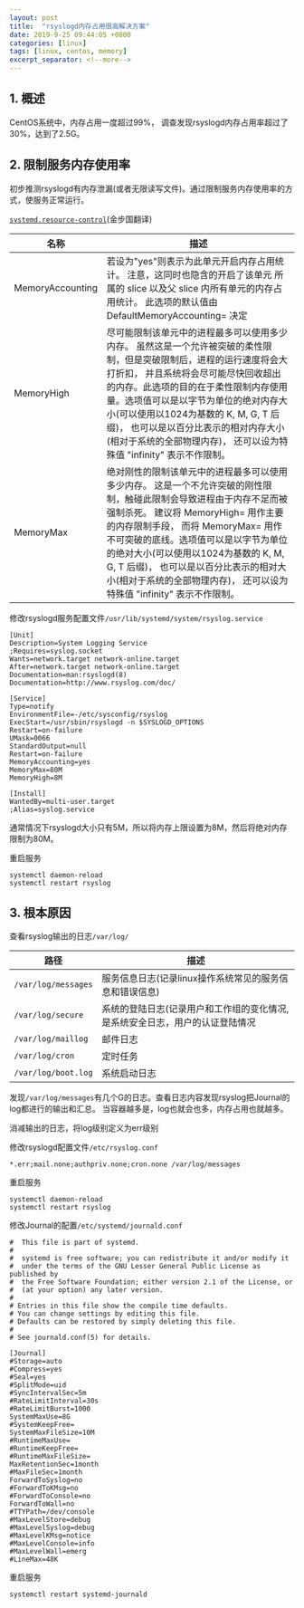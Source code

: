```yaml
---
layout: post
title:  "rsyslogd内存占用很高解决方案"
date: 2019-9-25 09:44:05 +0800
categories: [linux]
tags: [linux, centos, memory]
excerpt_separator: <!--more-->
---
```


## 1. 概述

CentOS系统中，内存占用一度超过99%， 调查发现rsyslogd内存占用率超过了30%，达到了2.5G。

## 2. 限制服务内存使用率

初步推测rsyslogd有内存泄漏(或者无限读写文件)。通过限制服务内存使用率的方式，使服务正常运行。

[`systemd.resource-control`](http://www.jinbuguo.com/systemd/systemd.resource-control.html#)(金步国翻译)

| 名称             | 描述                                                                                                                                                                                                                                                                                                                                                                                       |
|------------------|------------------------------------------------------------------------------------------------------------------------------------------------------------------------------------------------------------------------------------------------------------------------------------------------------------------------------------------------------------------------------------------|
| MemoryAccounting | 若设为"yes"则表示为此单元开启内存占用统计。 注意，这同时也隐含的开启了该单元 所属的 slice 以及父 slice 内所有单元的内存占用统计。 此选项的默认值由 DefaultMemoryAccounting= 决定                                                                                                                                                                                                              |
| MemoryHigh       | 尽可能限制该单元中的进程最多可以使用多少内存。 虽然这是一个允许被突破的柔性限制，但是突破限制后，进程的运行速度将会大打折扣， 并且系统将会尽可能尽快回收超出的内存。此选项的目的在于柔性限制内存使用量。选项值可以是以字节为单位的绝对内存大小(可以使用以1024为基数的 K, M, G, T 后缀)， 也可以是以百分比表示的相对内存大小(相对于系统的全部物理内存)， 还可以设为特殊值 "infinity" 表示不作限制。  |
| MemoryMax        | 绝对刚性的限制该单元中的进程最多可以使用多少内存。 这是一个不允许突破的刚性限制，触碰此限制会导致进程由于内存不足而被强制杀死。 建议将 MemoryHigh= 用作主要的内存限制手段， 而将 MemoryMax= 用作不可突破的底线。选项值可以是以字节为单位的绝对大小(可以使用以1024为基数的 K, M, G, T 后缀)， 也可以是以百分比表示的相对大小(相对于系统的全部物理内存)， 还可以设为特殊值 "infinity" 表示不作限制。 |

修改rsyslogd服务配置文件`/usr/lib/systemd/system/rsyslog.service`

```
[Unit]
Description=System Logging Service
;Requires=syslog.socket
Wants=network.target network-online.target
After=network.target network-online.target
Documentation=man:rsyslogd(8)
Documentation=http://www.rsyslog.com/doc/

[Service]
Type=notify
EnvironmentFile=-/etc/sysconfig/rsyslog
ExecStart=/usr/sbin/rsyslogd -n $SYSLOGD_OPTIONS
Restart=on-failure
UMask=0066
StandardOutput=null
Restart=on-failure
MemoryAccounting=yes
MemoryMax=80M
MemoryHigh=8M

[Install]
WantedBy=multi-user.target
;Alias=syslog.service
```

通常情况下rsyslogd大小只有5M，所以将内存上限设置为8M，然后将绝对内存限制为80M。

重启服务
```shell
systemctl daemon-reload
systemctl restart rsyslog
```

## 3. 根本原因

查看rsyslog输出的日志`/var/log/`

| 路径                | 描述                                                                        |
|---------------------|---------------------------------------------------------------------------|
| `/var/log/messages` | 服务信息日志(记录linux操作系统常见的服务信息和错误信息)                     |
| `/var/log/secure`   | 系统的登陆日志(记录用户和工作组的变化情况,是系统安全日志，用户的认证登陆情况 |
| `/var/log/maillog`  | 邮件日志                                                                    |
| `/var/log/cron`     | 定时任务                                                                    |
| `/var/log/boot.log` | 系统启动日志                                                                |

发现`/var/log/messages`有几个G的日志。查看日志内容发现rsyslog把Journal的log都进行的输出和汇总。
当容器越多是，log也就会也多，内存占用也就越多。

消减输出的日志，将log级别定义为err级别

修改rsyslogd配置文件`/etc/rsyslog.conf`

`*.err;mail.none;authpriv.none;cron.none /var/log/messages`

重启服务
```shell
systemctl daemon-reload
systemctl restart rsyslog
```

修改Journal的配置`/etc/systemd/journald.conf`

```
#  This file is part of systemd.
#
#  systemd is free software; you can redistribute it and/or modify it
#  under the terms of the GNU Lesser General Public License as published by
#  the Free Software Foundation; either version 2.1 of the License, or
#  (at your option) any later version.
#
# Entries in this file show the compile time defaults.
# You can change settings by editing this file.
# Defaults can be restored by simply deleting this file.
#
# See journald.conf(5) for details.

[Journal]
#Storage=auto
#Compress=yes
#Seal=yes
#SplitMode=uid
#SyncIntervalSec=5m
#RateLimitInterval=30s
#RateLimitBurst=1000
SystemMaxUse=8G
#SystemKeepFree=
SystemMaxFileSize=10M
#RuntimeMaxUse=
#RuntimeKeepFree=
#RuntimeMaxFileSize=
MaxRetentionSec=1month
#MaxFileSec=1month
ForwardToSyslog=no
#ForwardToKMsg=no
#ForwardToConsole=no
ForwardToWall=no
#TTYPath=/dev/console
#MaxLevelStore=debug
#MaxLevelSyslog=debug
#MaxLevelKMsg=notice
#MaxLevelConsole=info
#MaxLevelWall=emerg
#LineMax=48K

```

重启服务
```shell
systemctl restart systemd-journald
```

